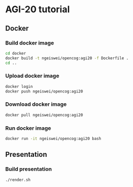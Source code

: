# AGI-20 tutorial

## Docker

### Build docker image

```bash
cd docker
docker build -t ngeiswei/opencog:agi20 -f Dockerfile .
cd ..
```

### Upload docker image

```bash
docker login
docker push ngeiswei/opencog:agi20
```

### Download docker image

```bash
docker pull ngeiswei/opencog:agi20
```

### Run docker image

```bash
docker run -it ngeiswei/opencog:agi20 bash
```

## Presentation

### Build presentation

```bash
./render.sh
```
